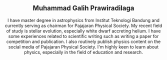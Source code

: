 <div align="center">
<h2>Muhammad Galih Prawiradilaga</h2>
I have master degree in astrophysics from Institut Teknologi Bandung and currently serving as chairman for Pajajaran Physical Society. My recent field of study is stellar evolution, especially white dwarf accreting helium. I have some experiences related to scientific writing such as writing a paper for competition and publication. I also routinely publish physics content on the social media of Pajajaran Physical Society. I'm highly keen to learn about physics, especially in the field of education and research.
</div>
